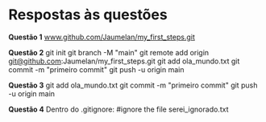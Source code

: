 # Respostas às questões
**Questão 1**
www.github.com/Jaumelan/my_first_steps.git

**Questão 2**
git init 
git branch -M "main" 
git remote add origin git@github.com:Jaumelan/my_first_steps.git
git add ola_mundo.txt 
git commit -m "primeiro commit" 
git push -u origin main

**Questão 3**
git add ola_mundo.txt 
git commit -m "primeiro commit" 
git push -u origin main

**Questão 4**
Dentro do .gitignore:
#ignore the file
serei_ignorado.txt